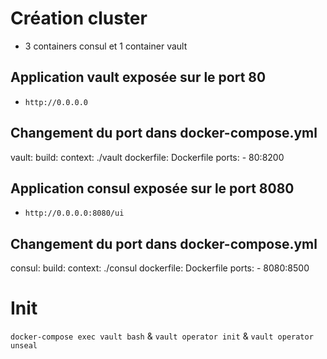 # Création cluster 
* 3 containers consul et 1 container vault

## Application vault exposée sur le port 80
* `http://0.0.0.0`

## Changement du port dans docker-compose.yml
vault:
    build:
      context: ./vault
      dockerfile: Dockerfile
    ports:
      - 80:8200

## Application consul exposée sur le port 8080
* `http://0.0.0.0:8080/ui`
## Changement du port dans docker-compose.yml
consul:
    build:
      context: ./consul
      dockerfile: Dockerfile
    ports:
      - 8080:8500

# Init

`docker-compose exec vault bash` &
`vault operator init` &
`vault operator unseal`
